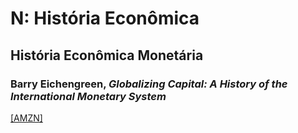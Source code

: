 # N: História Econômica

## História Econômica Monetária

###  Barry Eichengreen, *Globalizing Capital: A History of the International Monetary System*
[[AMZN]](https://www.amazon.com.br/Globalizing-Capital-History-International-Monetary/dp/0691139377)
